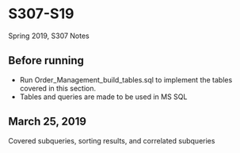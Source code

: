 # S307-S19
Spring 2019, S307 Notes

## Before running
- Run Order_Management_build_tables.sql to implement the tables covered in this section.
- Tables and queries are made to be used in MS SQL

## March 25, 2019
Covered subqueries, sorting results, and correlated subqueries
